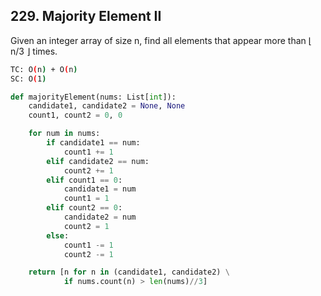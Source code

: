## 229. Majority Element II

Given an integer array of size n, find all elements that appear more than ⌊ n/3 ⌋ times.

```bash
TC: O(n) + O(n)
SC: O(1)
```

```python
def majorityElement(nums: List[int]):
    candidate1, candidate2 = None, None
    count1, count2 = 0, 0

    for num in nums:
        if candidate1 == num:
            count1 += 1
        elif candidate2 == num:
            count2 += 1
        elif count1 == 0:
            candidate1 = num
            count1 = 1
        elif count2 == 0:
            candidate2 = num
            count2 = 1
        else:
            count1 -= 1
            count2 -= 1

    return [n for n in (candidate1, candidate2) \
            if nums.count(n) > len(nums)//3]
```
